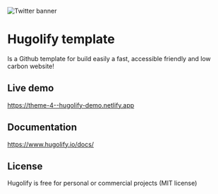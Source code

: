 ![Twitter banner](https://user-images.githubusercontent.com/4457294/208064328-5bbf40e4-5520-41f4-8024-30c898c1a0e8.png)

# Hugolify template

Is a Github template for build easily a fast, accessible friendly and low carbon website!

## Live demo

https://theme-4--hugolify-demo.netlify.app

## Documentation

https://www.hugolify.io/docs/

## License

Hugolify is free for personal or commercial projects (MIT license)

